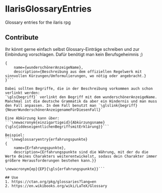 # IlarisGlossaryEntries
Glossary entries for the ilaris rpg

## Contribute
Ihr könnt gerne einfach selbst Glossary-Einträge schreiben und zur Einbindung vorschlagen. Dafür benötigt man kein Berufsgeheimnis ;)

```\newglossaryentry{einzigartigeid}
{
    name={wunderschönerAnzeigeName},
    description={Beschreibung aus dem offiziellen Regelwerk mit sinnvollen Kürzungen/Umformulierungen, wo nötig oder angebracht.}
}```

Dabei sollten Begriffe, die in der Beschreibung vorkommen auch schon verlinkt werden:
`\gls{begriff}` verlinkt den Begriff mit dem wunderschönerAnzeigeName. Manchmal ist die deutsche Grammatik da aber ein Hindernis und man muss den Fall anpassen. In dem Fall benutzt man `\glslink{begriff}{NeuerWunderschönerAnzeigenameFürDiesenFall}`

Eine Abkürzung kann über:
```\newacronym{einzigartigeid}{Abkürzungsname}{\gls{iddeseigentlichenBegriffsmitErklärung}}```

Beispiel:
```\newglossaryentry{erfahrungspunkte}
{
    name={Erfahrungspunkte},
    description={Erfahrungspunkte sind die Währung, mit der du die Werte deines Charakters weiterentwickelst, sodass dein Charakter immer größere Herausforderungen bestehen kann.}}
    
\newacronym{ep}{EP}{\gls{erfahrungspunkte}}```

## Use
1. https://ctan.org/pkg/glossaries?lang=en
2. https://en.wikibooks.org/wiki/LaTeX/Glossary
